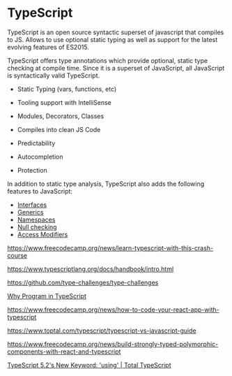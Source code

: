 # TypeScript

TypeScript is an open source syntactic superset of javascript that compiles to JS. Allows to use optional static typing as well as support for the latest evolving features of ES2015.

TypeScript offers type annotations which provide optional, static type checking at compile time. Since it is a superset of JavaScript, all JavaScript is syntactically valid TypeScript.

- Static Typing (vars, functions, etc)
- Tooling support with IntelliSense
- Modules, Decorators, Classes
- Compiles into clean JS Code

- Predictability
- Autocompletion
- Protection

In addition to static type analysis, TypeScript also adds the following features to JavaScript:

- [Interfaces](https://www.typescriptlang.org/docs/handbook/interfaces.html)
- [Generics](https://www.typescriptlang.org/docs/handbook/generics.html)
- [Namespaces](https://www.typescriptlang.org/docs/handbook/namespaces.html)
- [Null checking](https://www.typescriptlang.org/docs/handbook/release-notes/typescript-2-0.html)
- [Access Modifiers](https://www.typescriptlang.org/docs/handbook/classes.html)

<https://www.freecodecamp.org/news/learn-typescript-with-this-crash-course>

<https://www.typescriptlang.org/docs/handbook/intro.html>

<https://github.com/type-challenges/type-challenges>

[Why Program in TypeScript](https://youtu.be/x6Gtxb4PoUw)

<https://www.freecodecamp.org/news/how-to-code-your-react-app-with-typescript>

<https://www.toptal.com/typescript/typescript-vs-javascript-guide>

<https://www.freecodecamp.org/news/build-strongly-typed-polymorphic-components-with-react-and-typescript>

[TypeScript 5.2's New Keyword: 'using' | Total TypeScript](https://www.totaltypescript.com/typescript-5-2-new-keyword-using)
